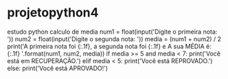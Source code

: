 # projetopython4
estudo python calculo de media
num1 = float(input('Digite o primeira nota: '))
num2 = float(input('Digite o segunda nota: '))
media = (num1 + num2) / 2
print('A primeira nota foi {:.1f}, a segunda nota foi {:.1f} e A sua MÉDIA é: {:.1f} '.format(num1, num2, media))
if media >= 5 and media < 7:
    print('Você está em RECUPERAÇÃO.')
elif media < 5:
    print('Você está REPROVADO.')
else:
    print('Você está APROVADO!')
